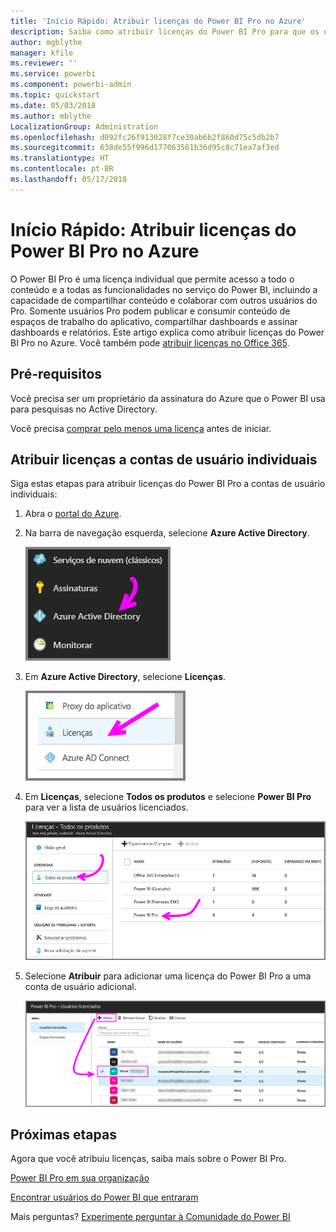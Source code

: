 ```yaml
---
title: 'Início Rápido: Atribuir licenças do Power BI Pro no Azure'
description: Saiba como atribuir licenças do Power BI Pro para que os usuários possam acessar todo o conteúdo e todas as funcionalidades no serviço do Power BI.
author: mgblythe
manager: kfile
ms.reviewer: ''
ms.service: powerbi
ms.component: powerbi-admin
ms.topic: quickstart
ms.date: 05/03/2018
ms.author: mblythe
LocalizationGroup: Administration
ms.openlocfilehash: d092fc26f913028f7ce30ab6b2f860d75c5db2b7
ms.sourcegitcommit: 638de55f996d177063561b36d95c8c71ea7af3ed
ms.translationtype: HT
ms.contentlocale: pt-BR
ms.lasthandoff: 05/17/2018
---
```

# <a name="quickstart-assign-power-bi-pro-licenses-in-azure"></a>Início Rápido: Atribuir licenças do Power BI Pro no Azure

O Power BI Pro é uma licença individual que permite acesso a todo o conteúdo e a todas as funcionalidades no serviço do Power BI, incluindo a capacidade de compartilhar conteúdo e colaborar com outros usuários do Pro. Somente usuários Pro podem publicar e consumir conteúdo de espaços de trabalho do aplicativo, compartilhar dashboards e assinar dashboards e relatórios. Este artigo explica como atribuir licenças do Power BI Pro no Azure. Você também pode [atribuir licenças no Office 365](service-admin-assigning-power-bi-pro-licenses.md).


## <a name="prerequisites"></a>Pré-requisitos

Você precisa ser um proprietário da assinatura do Azure que o Power BI usa para pesquisas no Active Directory.

Você precisa [comprar pelo menos uma licença](service-admin-purchasing-power-bi-pro.md) antes de iniciar.


## <a name="assign-licenses-to-individual-user-accounts"></a>Atribuir licenças a contas de usuário individuais

Siga estas etapas para atribuir licenças do Power BI Pro a contas de usuário individuais:

1. Abra o [portal do Azure](https://ms.portal.azure.com/#@microsoft.onmicrosoft.com/dashboard/private/39bc3cf7-31a4-43f6-954c-f2d69ca2f0). 

2. Na barra de navegação esquerda, selecione **Azure Active Directory**.

    ![Azure Active Directory](media/service-admin-assigning-power-bi-pro-licenses-azure/service-assigning-power-bi-pro-licenses-01.png)

3. Em **Azure Active Directory**, selecione **Licenças**.

    ![Licenças](media/service-admin-assigning-power-bi-pro-licenses-azure/service-assigning-power-bi-pro-licenses-02.png)

4. Em **Licenças**, selecione **Todos os produtos** e selecione **Power BI Pro** para ver a lista de usuários licenciados.

    ![Licenças – Todos os produtos](media/service-admin-assigning-power-bi-pro-licenses-azure/service-assigning-power-bi-pro-licenses-03.png)

5. Selecione **Atribuir** para adicionar uma licença do Power BI Pro a uma conta de usuário adicional.

    ![Atribuir licença](media/service-admin-assigning-power-bi-pro-licenses-azure/service-assigning-power-bi-pro-licenses-04.png)


## <a name="next-steps"></a>Próximas etapas

Agora que você atribuiu licenças, saiba mais sobre o Power BI Pro.

[Power BI Pro em sua organização](service-admin-power-bi-pro-in-your-organization.md)

[Encontrar usuários do Power BI que entraram](service-admin-access-usage.md)

Mais perguntas? [Experimente perguntar à Comunidade do Power BI](https://community.powerbi.com/)